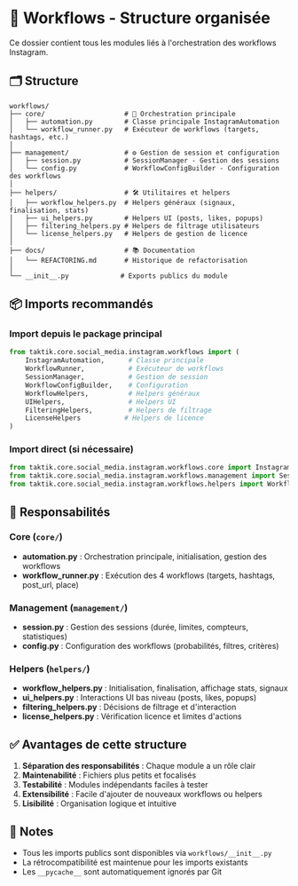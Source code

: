 # 📂 Workflows - Structure organisée

Ce dossier contient tous les modules liés à l'orchestration des workflows Instagram.

## 🗂️ Structure

```
workflows/
├── core/                    # 🎯 Orchestration principale
│   ├── automation.py        # Classe principale InstagramAutomation
│   └── workflow_runner.py   # Exécuteur de workflows (targets, hashtags, etc.)
│
├── management/              # ⚙️ Gestion de session et configuration
│   ├── session.py           # SessionManager - Gestion des sessions
│   └── config.py            # WorkflowConfigBuilder - Configuration des workflows
│
├── helpers/                 # 🛠️ Utilitaires et helpers
│   ├── workflow_helpers.py  # Helpers généraux (signaux, finalisation, stats)
│   ├── ui_helpers.py        # Helpers UI (posts, likes, popups)
│   ├── filtering_helpers.py # Helpers de filtrage utilisateurs
│   └── license_helpers.py   # Helpers de gestion de licence
│
├── docs/                    # 📚 Documentation
│   └── REFACTORING.md       # Historique de refactorisation
│
└── __init__.py             # Exports publics du module
```

## 📦 Imports recommandés

### Import depuis le package principal
```python
from taktik.core.social_media.instagram.workflows import (
    InstagramAutomation,      # Classe principale
    WorkflowRunner,           # Exécuteur de workflows
    SessionManager,           # Gestion de session
    WorkflowConfigBuilder,    # Configuration
    WorkflowHelpers,          # Helpers généraux
    UIHelpers,                # Helpers UI
    FilteringHelpers,         # Helpers de filtrage
    LicenseHelpers           # Helpers de licence
)
```

### Import direct (si nécessaire)
```python
from taktik.core.social_media.instagram.workflows.core import InstagramAutomation
from taktik.core.social_media.instagram.workflows.management import SessionManager
from taktik.core.social_media.instagram.workflows.helpers import WorkflowHelpers
```

## 🎯 Responsabilités

### Core (`core/`)
- **automation.py** : Orchestration principale, initialisation, gestion des workflows
- **workflow_runner.py** : Exécution des 4 workflows (targets, hashtags, post_url, place)

### Management (`management/`)
- **session.py** : Gestion des sessions (durée, limites, compteurs, statistiques)
- **config.py** : Configuration des workflows (probabilités, filtres, critères)

### Helpers (`helpers/`)
- **workflow_helpers.py** : Initialisation, finalisation, affichage stats, signaux
- **ui_helpers.py** : Interactions UI bas niveau (posts, likes, popups)
- **filtering_helpers.py** : Décisions de filtrage et d'interaction
- **license_helpers.py** : Vérification licence et limites d'actions

## ✅ Avantages de cette structure

1. **Séparation des responsabilités** : Chaque module a un rôle clair
2. **Maintenabilité** : Fichiers plus petits et focalisés
3. **Testabilité** : Modules indépendants faciles à tester
4. **Extensibilité** : Facile d'ajouter de nouveaux workflows ou helpers
5. **Lisibilité** : Organisation logique et intuitive

## 📝 Notes

- Tous les imports publics sont disponibles via `workflows/__init__.py`
- La rétrocompatibilité est maintenue pour les imports existants
- Les `__pycache__` sont automatiquement ignorés par Git
